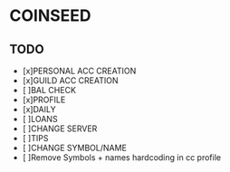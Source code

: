 # COINSEED

## TODO
- [x]PERSONAL ACC CREATION
- [x]GUILD ACC CREATION
- [ ]BAL CHECK
- [x]PROFILE
- [x]DAILY
- [ ]LOANS
- [ ]CHANGE SERVER
- [ ]TIPS
- [ ]CHANGE SYMBOL/NAME
- [ ]Remove Symbols + names hardcoding in cc profile
